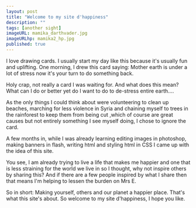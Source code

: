 ```yaml
---
layout: post
title: "Welcome to my site d'happiness"
description: ""
tags: [another sight]
imageURL: mamika_darthvader.jpg
imageURLhp: mamika2_hp.jpg
published: true
---
```


I love drawing cards. 
I usually start my day like this because it's usually fun and uplifting. 
One morning, I drew this card saying: Mother earth is under a lot of stress now it's your turn to do something back.

Holy crap, not really a card I was waiting for. 
And what does this mean? What can I do or better yet do I want to do to de-stress entire earth....

As the only things I could think about were volunteering to clean up beaches, marching for less violence in Syria 
and chaining myself to trees in the rainforest to keep them from being cut ,which of course are great causes 
but not entirely something I see myself doing, I chose to ignore the card. 

A few months in, while I was already learning editing images in photoshop, making banners in flash, 
writing html and styling html in CSS I came up with the idea of this site.

You see, I am already trying to live a life that makes me happier and one that is less 
straining for the world we live in so I thought, why not inspire others by sharing this? 
And if there are a few people inspired by what I share then that means I'm helping 
to lessen the burden on Mrs E.

So in short:  Making yourself, others and our planet a happier place. That's what this site's about. 
So welcome to my site d'happiness, I hope you like.